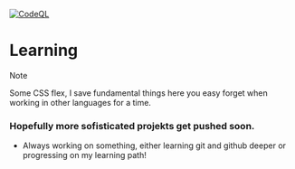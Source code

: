 [![CodeQL](https://github.com/dink42/SomeCssFlex/actions/workflows/codeql.yml/badge.svg)](https://github.com/dink42/SomeCssFlex/actions/workflows/codeql.yml)
# Learning

> [!NOTE]
> Some CSS flex, I save fundamental things here you easy forget when working in other languages for a time.
### Hopefully more sofisticated projekts get pushed soon.
+ Always working on something, either learning git and github deeper or progressing on my learning path!

